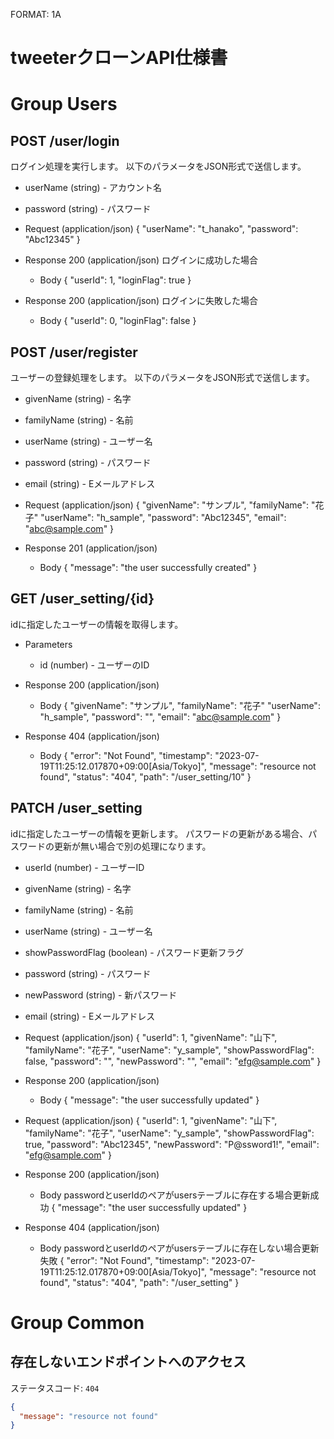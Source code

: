 FORMAT: 1A
# tweeterクローンAPI仕様書

# Group Users

## POST /user/login
ログイン処理を実行します。
以下のパラメータをJSON形式で送信します。

+ userName (string) - アカウント名
+ password (string) - パスワード

+ Request (application/json)
  {
    "userName": "t_hanako",
    "password": "Abc12345"
  }

+ Response 200 (application/json)
  ログインに成功した場合
  + Body
    {
      "userId": 1,
      "loginFlag": true
    }

+ Response 200 (application/json)
  ログインに失敗した場合
  + Body
    {
      "userId": 0,
      "loginFlag": false
    }

## POST /user/register
ユーザーの登録処理をします。
以下のパラメータをJSON形式で送信します。

+ givenName (string) - 名字
+ familyName (string) - 名前
+ userName (string) - ユーザー名
+ password (string) - パスワード
+ email (string) - Eメールアドレス

+ Request (application/json)
  {
    "givenName": "サンプル",
    "familyName": "花子"
    "userName": "h_sample",
    "password": "Abc12345",
    "email": "abc@sample.com"
  }

+ Response 201 (application/json)
  + Body
    {
      "message": "the user successfully created"
    }


## GET /user_setting/{id}
idに指定したユーザーの情報を取得します。
+ Parameters
  + id (number) - ユーザーのID

+ Response 200 (application/json)
  + Body
    {
      "givenName": "サンプル",
      "familyName": "花子"
      "userName": "h_sample",
      "password": "",
      "email": "abc@sample.com"
    }

+ Response 404 (application/json)
  + Body
    {
      "error": "Not Found",
      "timestamp": "2023-07-19T11:25:12.017870+09:00\[Asia/Tokyo\]",
      "message": "resource not found",
      "status": "404",
      "path": "/user_setting/10"
    }

## PATCH /user_setting
idに指定したユーザーの情報を更新します。
パスワードの更新がある場合、パスワードの更新が無い場合で別の処理になります。

+ userId (number) - ユーザーID
+ givenName (string) - 名字
+ familyName (string) - 名前
+ userName (string) - ユーザー名
+ showPasswordFlag (boolean) - パスワード更新フラグ
+ password (string) - パスワード
+ newPassword (string) - 新パスワード
+ email (string) - Eメールアドレス

+ Request (application/json)
  {
  "userId": 1,
  "givenName": "山下",
  "familyName": "花子",
  "userName": "y_sample",
  "showPasswordFlag": false,
  "password": "",
  "newPassword": "",
  "email": "efg@sample.com"
  }

+ Response 200 (application/json)
  + Body
    {
      "message": "the user successfully updated"
    }

+ Request (application/json)
  {
  "userId": 1,
  "givenName": "山下",
  "familyName": "花子",
  "userName": "y_sample",
  "showPasswordFlag": true,
  "password": "Abc12345",
  "newPassword": "P@ssword1!",
  "email": "efg@sample.com"
  }

+ Response 200 (application/json)
  + Body
    passwordとuserIdのペアがusersテーブルに存在する場合更新成功
    {
      "message": "the user successfully updated"
    }

+ Response 404 (application/json)
  + Body
    passwordとuserIdのペアがusersテーブルに存在しない場合更新失敗
    {
      "error": "Not Found",
      "timestamp": "2023-07-19T11:25:12.017870+09:00\[Asia/Tokyo\]",
      "message": "resource not found",
      "status": "404",
      "path": "/user_setting"
    }

# Group Common

## 存在しないエンドポイントへのアクセス
ステータスコード: `404`
```json
{
  "message": "resource not found"
}
```
